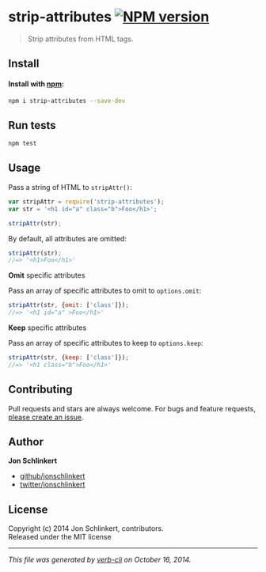 # strip-attributes [![NPM version](https://badge.fury.io/js/strip-attributes.svg)](http://badge.fury.io/js/strip-attributes)

> Strip attributes from HTML tags.

## Install
#### Install with [npm](npmjs.org):

```bash
npm i strip-attributes --save-dev
```

## Run tests

```bash
npm test
```

## Usage

Pass a string of HTML to `stripAttr()`:

```js
var stripAttr = require('strip-attributes');
var str = '<h1 id="a" class="b">Foo</h1>';

stripAttr(str);
```

By default, all attributes are omitted:

```js
stripAttr(str);
//=> '<h1>Foo</h1>'
```

**Omit** specific attributes

Pass an array of specific attributes to omit to `options.omit`:

```js
stripAttr(str, {omit: ['class']});
//=> '<h1 id="a" >Foo</h1>'
```

**Keep** specific attributes

Pass an array of specific attributes to keep to `options.keep`:

```js
stripAttr(str, {keep: ['class']});
//=> '<h1 class="b">Foo</h1>'
```

## Contributing
Pull requests and stars are always welcome. For bugs and feature requests, [please create an issue][issues].

## Author

**Jon Schlinkert**
 
+ [github/jonschlinkert](https://github.com/jonschlinkert)
+ [twitter/jonschlinkert](http://twitter.com/jonschlinkert) 

## License
Copyright (c) 2014 Jon Schlinkert, contributors.  
Released under the MIT license

***

_This file was generated by [verb-cli](https://github.com/assemble/verb-cli) on October 16, 2014._

[issues]: https://github.com/jonschlinkert/strip-attributes/issues